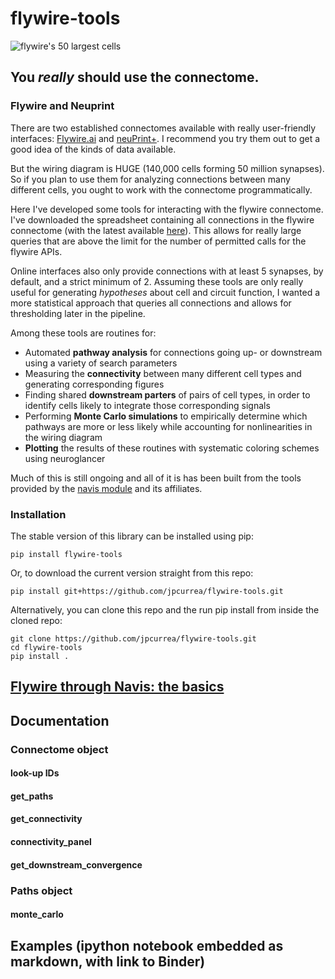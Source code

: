 # flywire-tools
![flywire's 50 largest cells](https://flywire.ai/assets/for_media/fw_50_L.png)

## You _really_ should use the connectome.

### Flywire and Neuprint 
There are two established connectomes available with really user-friendly interfaces: [Flywire.ai](https://flywire.ai/) and [neuPrint+](https://neuprint.janelia.org/). I recommend you try them out to get a good idea of the kinds of data available. 

But the wiring diagram is HUGE (140,000 cells forming 50 million synapses). So if you plan to use them for analyzing connections between many different cells, you ought to work with the connectome programmatically. 

Here I've developed some tools for interacting with the flywire connectome. I've downloaded the spreadsheet containing all connections in the flywire connectome (with the latest available [here](https://codex.flywire.ai/api/download)). This allows for really large queries that are above the limit for the number of permitted calls for the flywire APIs.

Online interfaces also only provide connections with at least 5 synapses, by default, and a strict minimum of 2. Assuming these tools are only really useful for generating _hypotheses_ about cell and circuit function, I wanted a more statistical approach that queries all connections and allows for thresholding later in the pipeline.

Among these tools are routines for: 
  - Automated **pathway analysis** for connections going up- or downstream using a variety of search parameters
  - Measuring the **connectivity** between many different cell types and generating corresponding figures
  - Finding shared **downstream parters** of pairs of cell types, in order to identify cells likely to integrate those corresponding signals
  - Performing **Monte Carlo simulations** to empirically determine which pathways are more or less likely while accounting for nonlinearities in the wiring diagram
  - **Plotting** the results of these routines with systematic coloring schemes using neuroglancer

Much of this is still ongoing and all of it is has been built from the tools provided by the [navis module](https://navis-org.github.io/navis/) and its affiliates.


### Installation
The stable version of this library can be installed using pip:
```
pip install flywire-tools
```
Or, to download the current version straight from this repo:
```
pip install git+https://github.com/jpcurrea/flywire-tools.git
```
Alternatively, you can clone this repo and the run pip install from inside the cloned repo:
```
git clone https://github.com/jpcurrea/flywire-tools.git
cd flywire-tools
pip install .
```

## [Flywire through Navis: the basics](docs/startup.ipynb)

## Documentation
### Connectome object
#### look-up IDs
#### get_paths
#### get_connectivity
#### connectivity_panel
#### get_downstream_convergence
### Paths object
#### monte_carlo

## Examples (ipython notebook embedded as markdown, with link to Binder)